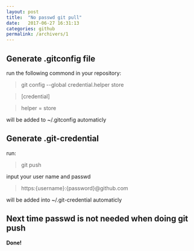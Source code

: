 ```yaml
---
layout: post
title:  "No passwd git pull"
date:   2017-06-27 16:31:13
categories: github
permalink: /archivers/1
---
```


## Generate .gitconfig file ##
run the following commond in your repository:

> git config --global credential.helper store

>[credential]

>    helper = store

will be added to ~/.gitconfig automaticly

## Generate .git-credential ##
run: 
> git push 

input your user name and passwd

> https:{username}:{password}@github.com 

will be added into ~/.git-credential automaticly

## Next time passwd is not needed when doing git push ##
**Done!**
